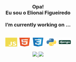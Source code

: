 ### <div align="center">Opa!<br> Eu sou o Elionai Figueiredo</div><br>  <div align="center"> I’m currently working on ...</div>
 <div style="display: inline_block" align="center"><br>
  <img align="center" alt="Elionai-Js" height="30" width="40" src="https://raw.githubusercontent.com/devicons/devicon/master/icons/javascript/javascript-plain.svg">
  <img align="center" alt="Elionai-HTML" height="30" width="40" src="https://raw.githubusercontent.com/devicons/devicon/master/icons/html5/html5-original.svg">
  <img align="center" alt="Elionai-CSS" height="30" width="40" src="https://raw.githubusercontent.com/devicons/devicon/master/icons/css3/css3-original.svg">
  <img align="center" alt="Elionai-Python" height="30" width="40" src="https://raw.githubusercontent.com/devicons/devicon/master/icons/python/python-original.svg">
  <img align="center" alt="Elionai-Django" height="30" width="40" src="https://raw.githubusercontent.com/devicons/devicon/master/icons/django/django-original.svg">
  

</div>
<br>
<div align="center">
  <a href="https://github.com/elionaifigueiredo">
  <img height="180em" src="https://github-readme-stats.vercel.app/api?username=elionaifigueiredo&show_icons=true&theme=dark&include_all_commits=true&count_private=true"/>
  <img height="180em" src="https://github-readme-stats.vercel.app/api/top-langs/?username=elionaifigueiredo&layout=compact&langs_count=7&theme=dark"/>
</div>
  
 
<!--
**elionaifigueiredo/elionaifigueiredo** is a ✨ _special_ ✨ repository because its `README.md` (this file) appears on your GitHub profile.

Here are some ideas to get you started:

- 🔭 I’m currently working on ...
- 🌱 I’m currently learning ...
- 👯 I’m looking to collaborate on ...
- 🤔 I’m looking for help with ...
- 💬 Ask me about ...
- 📫 How to reach me: ...
- 😄 Pronouns: ...
- ⚡ Fun fact: ...
-->
